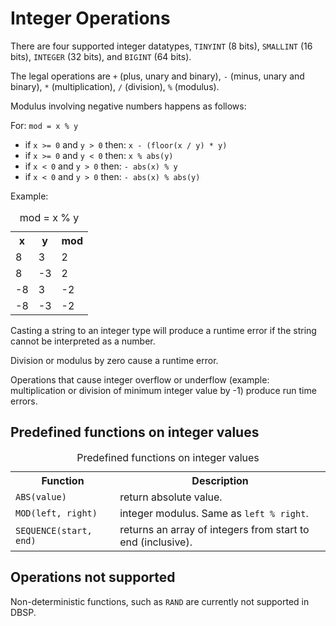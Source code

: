 # Integer Operations

There are four supported integer datatypes, `TINYINT` (8 bits),
`SMALLINT` (16 bits), `INTEGER` (32 bits), and `BIGINT` (64
bits).

The legal operations are `+` (plus, unary and binary), `-` (minus,
unary and binary), `*` (multiplication), `/` (division), `%`
(modulus).

Modulus involving negative numbers happens as follows:

For: ``mod = x % y``
- if ``x >= 0`` and ``y > 0`` then: ``x - (floor(x / y) * y)``
- if ``x >= 0`` and ``y < 0`` then: ``x % abs(y)``
- if ``x < 0`` and ``y > 0`` then: ``- abs(x) % y``
- if ``x < 0`` and ``y > 0`` then: ``- abs(x) % abs(y)``

Example:

<table>
    <caption>mod = x % y</caption>
    <tr>
        <th>x</th>
        <th>y</th>
        <th>mod</th>
    </tr>
    <tr>
        <td> 8 </td>
        <td> 3 </td>
        <td> 2 </td>
    </tr>
    <tr>
        <td>  8 </td>
        <td> -3 </td>
        <td>  2 </td>
    </tr>
    <tr>
        <td> -8 </td>
        <td>  3 </td>
        <td> -2 </td>
    </tr>
    <tr>
        <td> -8 </td>
        <td> -3 </td>
        <td> -2 </td>
    </tr>
</table>

Casting a string to an integer type will produce a runtime error if the
string cannot be interpreted as a number.

Division or modulus by zero cause a runtime error.

Operations that cause integer overflow or underflow (example: multiplication or division
of minimum integer value by -1) produce run time errors.

## Predefined functions on integer values

<table>
  <caption>Predefined functions on integer values</caption>
  <tr>
    <th>Function</th>
    <th>Description</th>
  </tr>
  <tr>
    <td><code>ABS(value)</code></td>
    <td>return absolute value.</td>
  </tr>
  <tr>
    <td><code>MOD(left, right)</code></td>
    <td>integer modulus. Same as <code>left % right</code>.</td>
  </tr>
  <tr>
    <td><code>SEQUENCE(start, end)</code></td>
    <td>returns an array of integers from start to end (inclusive).</td>
  </tr>
</table>

## Operations not supported

Non-deterministic functions, such as `RAND` are currently not
supported in DBSP.
